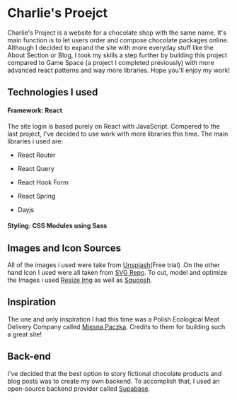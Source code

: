 # Charlie's Proejct

Charlie's Project is a website for a chocolate shop with the same name. It's main function is to let users order and compose chocolate packages online. Although I decided to expand the site with more everyday stuff like the About Section or Blog, I took my skills a step further by building this project compared to Game Space (a project I completed previously) with more advanced react patterns and way more libraries. Hope you'll enjoy my work!

## Technologies I used

#### Framework: React

The site login is based purely on React with JavaScript. Compered to the last project, I've decided to use work with more libraries this time. The main libraries i used are:

- React Router

- React Query

- React Hook Form

- React Spring

- Dayjs

#### Styling: CSS Modules using Sass

## Images and Icon Sources

All of the images i used were take from [Unsplash](https://unsplash.com/)(Free trial) .On the other hand Icon I used were all taken from [SVG Repo](https://www.svgrepo.com/). To cut, model and optimize the Images i used [Resize Img](https://www.iloveimg.com/resize-image) as well as [Squoosh](https://squoosh.app/).

## Inspiration

The one and only inspiration I had this time was a Polish Ecological Meat Delivery Company called [Mięsna Paczka](https://miesnapaczka.pl/). Credits to them for building such a great site!

## Back-end

I've decided that the best option to story fictional chocolate products and blog posts was to create my own backend. To accomplish that, I used an open-source backend provider called [Supabase](https://supabase.com/).
